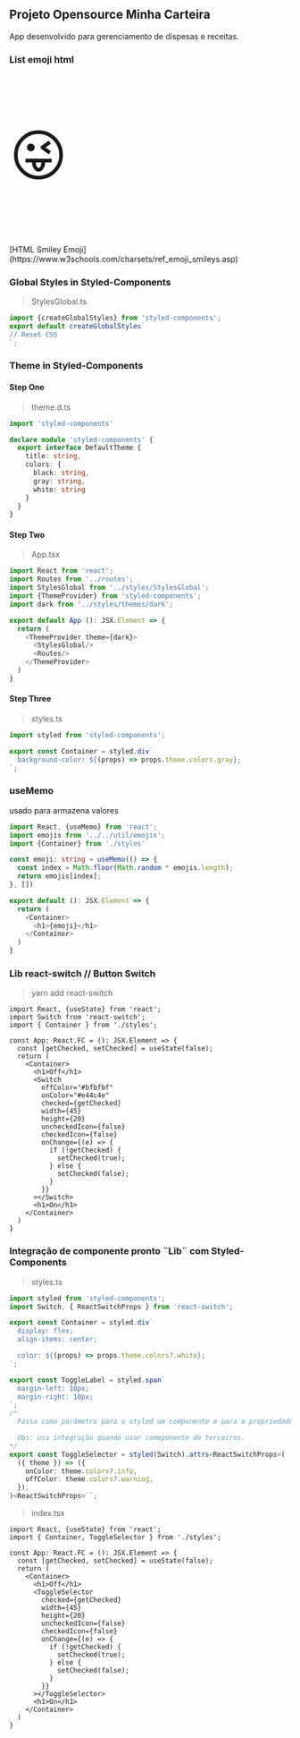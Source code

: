 ## Projeto Opensource Minha Carteira

App desenvolvido para gerenciamento de dispesas e receitas.

### List emoji html

<p style="font-size:100px">&#128540;</p>
[HTML Smiley Emoji](https://www.w3schools.com/charsets/ref_emoji_smileys.asp)

### Global Styles in Styled-Components
>StylesGlobal.ts
```ts
import {createGlobalStyles} from 'styled-components';
export default createGlobalStyles`
// Reset CSS
`;
```

### Theme in Styled-Components
#### Step One
>theme.d.ts
```ts
import 'styled-components'

declare module 'styled-components' {
  export interface DefaultTheme {
    title: string,
    colors: {
      black: string,
      gray: string,
      white: string
    }
  }
}
```
#### Step Two
>App.tsx
```ts
import React from 'react';
import Routes from '../routes';
import StylesGlobal from '../styles/StylesGlobal';
import {ThemeProvider} from 'styled-components';
import dark from '../styles/themes/dark';

export default App (): JSX.Element => {
  return (
    <ThemeProvider theme={dark}>
      <StylesGlobal/>
      <Routes/>
    </ThemeProvider>
  )
}
```

#### Step Three
>styles.ts
```ts
import styled from 'styled-components';

export const Container = styled.div`
  background-color: ${(props) => props.theme.colors.gray};
`;

```

### useMemo
<p>usado para armazena valores</p>

```ts
import React, {useMemo} from 'react';
import emojis from '../../util/emojis';
import {Container} from './styles'

const emoji: string = useMemo(() => {
  const index = Math.floor(Math.random * emojis.length);
  return emojis[index];
}, [])

export default (): JSX.Element => {
  return (
    <Container>
      <h1>{emoji}</h1>
    </Container>
  )
}
```

### Lib react-switch // Button Switch

> yarn add react-switch

```tsx
import React, {useState} from 'react';
import Switch from 'react-switch';
import { Container } from './styles';

const App: React.FC = (): JSX.Element => {
  const [getChecked, setChecked] = useState(false);
  return (
    <Container>
      <h1>Off</h1>
      <Switch
        offColor="#bfbfbf"
        onColor="#e44c4e"
        checked={getChecked}
        width={45}
        height={20}
        uncheckedIcon={false}
        checkedIcon={false}
        onChange={(e) => {
          if (!getChecked) {
            setChecked(true);
          } else {
            setChecked(false);
          }
        }}
      ></Switch>
      <h1>On</h1>
    </Container>
  )
}
```


### Integração de componente pronto ¨Lib¨ com Styled-Components
> styles.ts
```ts
import styled from 'styled-components';
import Switch, { ReactSwitchProps } from 'react-switch';

export const Container = styled.div`
  display: flex;
  align-items: center;

  color: ${(props) => props.theme.colors?.white};
`;

export const ToggleLabel = styled.span`
  margin-left: 10px;
  margin-right: 10px;
`;
/*
  Passa como parâmetro para o styled um componente e para a propriedade attrs uma interface genérica do componente que é os props do componente.

  Obs: usa integração quando usar comeponente de terceiros.
*/
export const ToggleSelector = styled(Switch).attrs<ReactSwitchProps>(
  ({ theme }) => ({
    onColor: theme.colors?.info,
    offColor: theme.colors?.warning,
  }),
)<ReactSwitchProps>``;

```
> index.tsx
```tsx
import React, {useState} from 'react';
import { Container, ToggleSelector } from './styles';

const App: React.FC = (): JSX.Element => {
  const [getChecked, setChecked] = useState(false);
  return (
    <Container>
      <h1>Off</h1>
      <ToggleSelector
        checked={getChecked}
        width={45}
        height={20}
        uncheckedIcon={false}
        checkedIcon={false}
        onChange={(e) => {
          if (!getChecked) {
            setChecked(true);
          } else {
            setChecked(false);
          }
        }}
      ></ToggleSelector>
      <h1>On</h1>
    </Container>
  )
}
```


